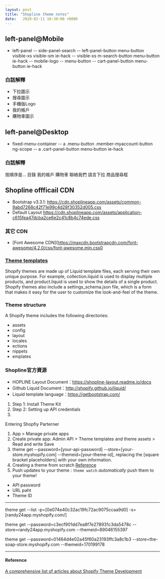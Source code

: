 ```yaml
---
layout: post
title: "Shopline theme notes"
date:   2020-02-11 10:30:00 +0800
---
```

## left-panel@Mobile
- left-panel
-- side-panel-search
-- left-panel-button menu-button visible-xs visible-sm ie-hack
-- visible-xs m-search-button menu-button ie-hack 
-- mobile-logo
-- menu-button
-- cart-panel-button menu-button ie-hack

### 白話解釋
- 下拉圖示
- 搜尋圖示
- 手機版Logo
- 我的帳戶
- 購物車圖示



## left-panel@Desktop
- fixed-menu-container
-- a .menu-button .member-myaccount-button ng-scope 
-- a .cart-panel-button menu-button ie-hack


### 白話解釋
按順序是...
目錄
我的帳戶
購物車
聯絡我們
語言下拉
商品搜尋框


## Shopline offficail CDN
- Bootstrap v3.3.1: https://cdn.shoplineapp.com/assets/common-9abd7268c42f71e99c4d28f30352d005.css
- Default Layout https://cdn.shoplineapp.com/assets/application-c615fea47dcba2ce6e2c41c8b4c74ede.css

### 其它 CDN
- [Font Awesome CDN](https://maxcdn.bootstrapcdn.com/font-awesome/4.2.0/css/font-awesome.min.css0





### [Theme templates](https://help.shopify.com/en/themes/development/templates)
Shopify themes are made up of Liquid template files, each serving their own unique purpose. For example, collection.liquid is used to display multiple products, and product.liquid is used to show the details of a single product. Shopify themes also include a settings_schema.json file, which is a form that makes it easy for the user to customize the look-and-feel of the theme.

### Theme structure
A Shopify theme includes the following directories:

- assets
- config
- layout
- locales
- ections
- nippets
- emplates

### Shopline官方資源
- HOPLINE Layout Document：https://shopline-layout.readme.io/docs
- Github Liquid Document：http://shopify.github.io/liquid/
- Liquid template language：https://getbootstrap.com/

1. Step 1: Install Theme Kit
2. Step 2: Setting up API credentials
3. 


Entering Shopfiy Parterner
1. App > Manage private apps
2. Create private app: Admin API > Theme templates and theme assets > Read and write Save
3. theme get --password=[your-api-password] --store=[your-store.myshopify.com] --themeid=[your-theme-id], replacing the [square bracket placeholders] with your own information.
4. Creating a theme from scratch
[Reference](https://www.shopify.com/partners/blog/95401862-3-simple-steps-for-setting-up-a-local-shopify-theme-development-environment)
5. Push updates to your theme : `theme watch` _automatically_ push them to your theme!


- API password
- URL paht
- Theme ID

- - -
theme get --list -p=[0e074e40c32ac19fc72ac9075ccaa9d0] -s=[randy24app.myshopify.com/]


theme get --password=c3ecf901dd7ea8f7e278931c3da5478c --store=randy24app.myshopify.com --themeid=89046155397


theme get --password=01464d4e02a45f60a23193ffc3a8c1b3 --store=the-soap-store.myshopify.com --themeid=170199178
- - -
#### Reference
[A comprehensive list of articles about Shopify Theme Development](https://www.shopify.com/partners/blog/topics/shopify-theme-development)







